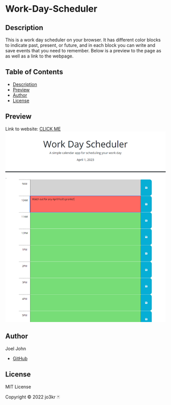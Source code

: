 # Work-Day-Scheduler

## Description
This is a work day scheduler on your browser. It has different color blocks to indicate past, present, or future, and in each block you can write and save events that you need to remember. Below is a preview to the page as as well as a link to the webpage.
## Table of Contents
- [Description](#description)
- [Preview](#preview)
- [Author](#author)
- [License](#license)

## Preview
Link to website: [CLICK ME](https://jo3kr.github.io/Work-Day-Scheduler/)
![word day scheduler with one event written for at 10AM](assets/images/workdaydemo.png)
## Author
Joel John
- [GitHub](https://github.com/jo3kr)
## License
 MIT License

Copyright &copy; 2022 jo3kr &#127183;
